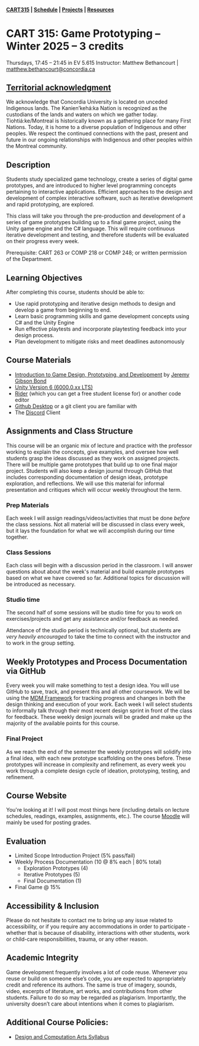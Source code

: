 #### [CART315](../cart315/) | [Schedule](schedule.md) | [Projects](projects.md) | [Resources](resources.md)

# CART 315: Game Prototyping – Winter 2025 – 3 credits

Thursdays, 17:45 – 21:45 in EV 5.615
Instructor: Matthew Bethancourt | [matthew.bethancourt@concordia.ca](mailto:matthew.bethancourt@concordia.ca)

## [Territorial acknowledgment](https://www.concordia.ca/about/indigenous/territorial-acknowledgement.html)

We acknowledge that Concordia University is located on unceded Indigenous lands. The Kanien’kehá:ka Nation is recognized as the custodians of the lands and waters on which we gather today. Tiohtiá:ke/Montreal is historically known as a gathering place for many First Nations. Today, it is home to a diverse population of Indigenous and other peoples. We respect the continued connections with the past, present and future in our ongoing relationships with Indigenous and other peoples within the Montreal community.

## Description

Students study specialized game technology, create a series of digital game prototypes, and are introduced to higher level programming concepts pertaining to interactive applications. Efficient approaches to the design and development of complex interactive software, such as iterative development and rapid prototyping, are explored.

This class will take you through the pre-production and development of a series of game prototypes building up to a final game project, using the Unity game engine and the C# language. This will require continuous iterative development and testing, and therefore students will be evaluated on their progress every week.

Prerequisite: CART 263 or COMP 218 or COMP 248; or written permission of the Department.

## Learning Objectives

After completing this course, students should be able to:

* Use rapid prototyping and iterative design methods to design and develop a game from beginning to end.
* Learn basic programming skills and game development concepts using C# and the Unity Engine
* Run effective playtests and incorporate playtesting feedback into your design process.
* Plan development to mitigate risks and meet deadlines autonomously

## Course Materials

* [Introduction to Game Design, Prototyping, and Development](https://concordiauniversity.on.worldcat.org/oclc/1340042737) by [Jeremy Gibson Bond](https://book.prototools.net/)
* [Unity Version 6 (6000.0.xx LTS)](https://unity.com/releases/editor/archive)
* [Rider](https://www.jetbrains.com/rider/) (which you can get a free student license for) or another code editor 
* [Github Desktop](https://desktop.github.com/) or a git client you are familiar with
* The [Discord](https://discord.com/) Client

## Assignments and Class Structure

This course will be an organic mix of lecture and practice with the professor working to explain the concepts, give examples, and oversee how well students grasp the ideas discussed as they work on assigned projects. There will be multiple game prototypes that build up to one final major project. Students will also keep a design journal through GitHub that includes corresponding documentation of design ideas, prototype exploration, and reflections. We will use this material for informal presentation and critiques which will occur weekly throughout the term.

### Prep Materials

Each week I will assign readings/videos/activities that must be done *before* the class sessions. Not all material will be discussed in class every week, but it lays the foundation for what we will accomplish during our time together.

### Class Sessions

Each class will begin with a discussion period in the classroom. I will answer questions about about the week's material and build example prototypes based on what we have covered so far. Additional topics for discussion will be introduced as necessary. 

### Studio time

The second half of some sessions will be studio time for you to work on exercises/projects and get any assistance and/or feedback as needed.

Attendance of the studio period is technically optional, but students are *very heavily encouraged* to take the time to connect with the instructor and to work in the group setting.

## Weekly Prototypes and Process Documentation via GitHub

Every week you will make something to test a design idea. You will use GitHub to save, track, and present this and all other coursework. We will be using the [MDM Framework](https://www.gamesasresearch.com/mdm) for tracking progress and changes in both the design thinking and execution of your work. Each week I will select students to informally talk through their most recent design sprint in front of the class for feedback. These weekly design journals will be graded and make up the majority of the available points for this course.

### Final Project

As we reach the end of the semester the weekly prototypes will solidify into a final idea, with each new prototype scaffolding on the ones before. These prototypes will increase in complexity and refinement, as every week you work through a complete design cycle of ideation, prototyping, testing, and refinement.

## Course Website

You're looking at it! I will post most things here (including details on lecture schedules, readings, examples, assignments, etc.). The course [Moodle](https://moodle.concordia.ca/) will mainly be used for posting grades.

## Evaluation

* Limited Scope Introduction Project (5% pass/fail)
* Weekly Process Documentation (10 @ 8% each | 80% total)
	* Exploration Prototypes (4) 
	* Iterative Prototypes (5) 
	* Final Documentation (1)
* Final Game @ 15%

## Accessibility & Inclusion

Please do not hesitate to contact me to bring up any issue related to accessibility, or if you require any accommodations in order to participate - whether that is because of disability, interactions with other students, work or child-care responsibilities, trauma, or any other reason.

## Academic Integrity

Game development frequently involves a lot of code reuse. Whenever you reuse or build on someone else’s code, you are expected to appropriately credit and reference its authors. The same is true of imagery, sounds, video, excerpts of literature, art works, and contributions from other students. Failure to do so may be regarded as plagiarism. Importantly, the university doesn’t care about intentions when it comes to plagiarism.


## Additional Course Policies:
* [Design and Computation Arts Syllabus](https://www.concordia.ca/content/dam/finearts/design/docs/dcart-undergraduate-syllabus.pdf)

